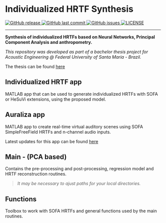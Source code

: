 # Individualized HRTF Synthesis

<p align="left">
  <a href="https://github.com/davircarvalho/Individualized_HRTF_Synthesis/releases/" target="_blank">
    <img alt="GitHub release" src="https://img.shields.io/github/v/release/davircarvalho/Individualized_HRTF_Synthesis?include_prereleases&style=flat-square">
  </a>

  <a href="https://github.com/davircarvalho/Individualized_HRTF_Synthesis/commits/master" target="_blank">
    <img src="https://img.shields.io/github/last-commit/davircarvalho/Individualized_HRTF_Synthesis?style=flat-square" alt="GitHub last commit">
  </a>

  <a href="https://github.com/davircarvalho/Individualized_HRTF_Synthesis/issues" target="_blank">
    <img src="https://img.shields.io/github/issues/davircarvalho/Individualized_HRTF_Synthesis?style=flat-square&color=red" alt="GitHub issues">
  </a>

  <a href="https://github.com/davircarvalho/Individualized_HRTF_Synthesis/blob/master/LICENSE" target="_blank">
    <img alt="LICENSE" src="https://img.shields.io/github/license/davircarvalho/Individualized_HRTF_Synthesis?style=flat-square&color=yellow">
  <a/>

</p>
<hr>



**Synthesis of individualized HRTFs based on Neural Networks, Principal Component Analysis and anthropometry.**


*This repository was developed as part of a bachelor thesis project for Acoustic Engineering @ Federal University of Santa Maria - Brazil.*

The thesis can be found [here](https://drive.google.com/file/d/1JVDNxQreYzg7jfauMwFnK3Sg21aB5ri5/view?usp=sharing)

## Individualized HRTF app 

MATLAB app that can be used to generate individualized HRTFs with SOFA or HeSuVi extensions, using the proposed model.


## Auraliza app

MATLAB app to create real-time virtual auditory scenes using SOFA SimpleFreeField HRTFs and n-channel audio inputs.

Latest updates for this app can be found [here](https://github.com/davircarvalho/Auralization_Engine)


## Main - (PCA based)

Contains the pre-processing and post-processing, regression model and HRTF reconstruction routines.


> *It may be necessary to ajust paths for your local directories.*


## Functions 

Toolbox to work with SOFA HRTFs and general functions used by the main routines.
